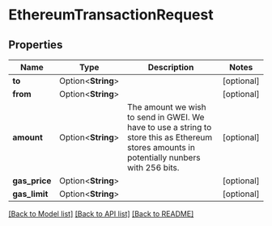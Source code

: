 # EthereumTransactionRequest

## Properties

Name | Type | Description | Notes
------------ | ------------- | ------------- | -------------
**to** | Option<**String**> |  | [optional]
**from** | Option<**String**> |  | [optional]
**amount** | Option<**String**> | The amount we wish to send in GWEI. We have to use a string to store this as Ethereum stores amounts in potentially nunbers with 256 bits. | [optional]
**gas_price** | Option<**String**> |  | [optional]
**gas_limit** | Option<**String**> |  | [optional]

[[Back to Model list]](../README.md#documentation-for-models) [[Back to API list]](../README.md#documentation-for-api-endpoints) [[Back to README]](../README.md)


